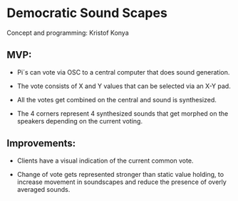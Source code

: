 # Democratic Sound Scapes

Concept and programming: Kristof Konya

## MVP:

- Pi´s can vote via OSC to a central computer that does sound generation.

- The vote consists of X and Y values that can be selected via an X-Y pad.

- All the votes get combined on the central and sound is synthesized.

- The 4 corners represent 4 synthesized sounds that get morphed on the speakers depending on the current voting.

## Improvements:

- Clients have a visual indication of the current common vote.

- Change of vote gets represented stronger than static value holding, to increase movement in soundscapes and reduce the presence of overly averaged sounds.
